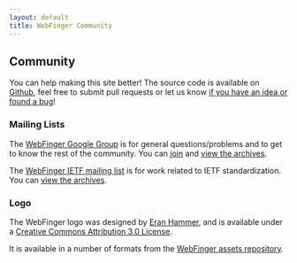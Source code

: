 ```yaml
---
layout: default
title: WebFinger Community
---
```


## Community ##

You can help making this site better! The source code is available on
[Github][github-repo], feel free to submit pull requests or let us know [if you
have an idea or found a bug][new-issue]!

[github-repo]: https://github.com/webfinger/webfinger.net
[new-issue]: https://github.com/webfinger/webfinger.net/issues/new


### Mailing Lists ###

The [WebFinger Google Group][google-group] is for general questions/problems
and to get to know the rest of the community.  You can [join][google-join] and
[view the archives][google-archives].

The [WebFinger IETF mailing list][ietf-list] is for work related to IETF
standardization. You can [view the archives][ietf-archives].

[google-group]: https://groups.google.com/forum/#!forum/webfinger
[google-join]: https://groups.google.com/forum/#!forum/webfinger/join
[google-archives]: https://groups.google.com/forum/#!forum/webfinger
[ietf-list]: https://www.ietf.org/mailman/listinfo/webfinger
[ietf-archives]: http://www.ietf.org/mail-archive/web/webfinger/


### Logo ###

The WebFinger logo was designed by [Eran Hammer][], and is available under a
[Creative Commons Attribution 3.0 License][cc-by].

It is available in a number of formats from the [WebFinger assets repository][].

[Eran Hammer]: http://hueniverse.com/
[cc-by]: http://creativecommons.org/licenses/by/3.0/
[WebFinger assets repository]: https://github.com/webfinger/assets/tree/gh-pages/logo

